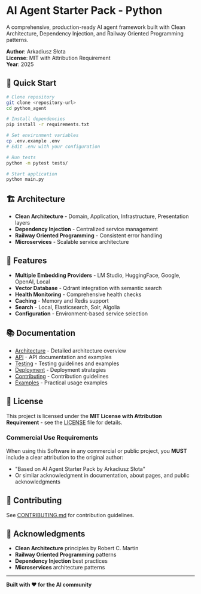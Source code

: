 # AI Agent Starter Pack - Python

A comprehensive, production-ready AI agent framework built with Clean Architecture, Dependency Injection, and Railway Oriented Programming patterns.

**Author**: Arkadiusz Słota  
**License**: MIT with Attribution Requirement  
**Year**: 2025

## 🚀 Quick Start

```bash
# Clone repository
git clone <repository-url>
cd python_agent

# Install dependencies
pip install -r requirements.txt

# Set environment variables
cp .env.example .env
# Edit .env with your configuration

# Run tests
python -m pytest tests/

# Start application
python main.py
```

## 🏗️ Architecture

- **Clean Architecture** - Domain, Application, Infrastructure, Presentation layers
- **Dependency Injection** - Centralized service management
- **Railway Oriented Programming** - Consistent error handling
- **Microservices** - Scalable service architecture

## 🔧 Features

- **Multiple Embedding Providers** - LM Studio, HuggingFace, Google, OpenAI, Local
- **Vector Database** - Qdrant integration with semantic search
- **Health Monitoring** - Comprehensive health checks
- **Caching** - Memory and Redis support
- **Search** - Local, Elasticsearch, Solr, Algolia
- **Configuration** - Environment-based service selection

## 📚 Documentation

- [Architecture](docs/ARCHITECTURE.md) - Detailed architecture overview
- [API](docs/API.md) - API documentation and examples
- [Testing](docs/TESTING.md) - Testing guidelines and examples
- [Deployment](docs/DEPLOYMENT.md) - Deployment strategies
- [Contributing](docs/CONTRIBUTING.md) - Contribution guidelines
- [Examples](examples/README.md) - Practical usage examples

## 📄 License

This project is licensed under the **MIT License with Attribution Requirement** - see the [LICENSE](LICENSE) file for details.

### Commercial Use Requirements
When using this Software in any commercial or public project, you **MUST** include a clear attribution to the original author:
- "Based on AI Agent Starter Pack by Arkadiusz Słota" 
- Or similar acknowledgment in documentation, about pages, and public acknowledgments

## 🤝 Contributing

See [CONTRIBUTING.md](docs/CONTRIBUTING.md) for contribution guidelines.

## 🙏 Acknowledgments

- **Clean Architecture** principles by Robert C. Martin
- **Railway Oriented Programming** patterns
- **Dependency Injection** best practices
- **Microservices** architecture patterns

---

**Built with ❤️ for the AI community**

